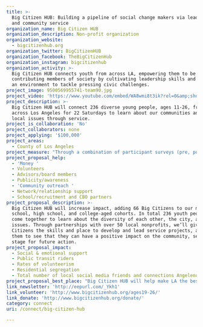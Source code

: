 ```yaml
---
title: >-
  Big Citizen HUB: Building a pipeline of social change makers via leadership
  and community service
organization_name: Big Citizen HUB
organization_description: Non-profit organization
organization_website:
  - bigcitizenhub.org
organization_twitter: BigCitizenHUB
organization_facebook: TheBigCitizenHub
organization_instagram: bigcitizenhub
organization_activity: >-
  Big Citizen HUB connects youth from across LA, empowering them to be
  contributing members of society by cultivating leadership skills and creating
  an environment to tackle pressing civic challenges.
project_image: 9500569955741-team90.jpg
project_video: 'https://www.youtube.com/embed/WA8wmi8t3ik?rel=0&amp;showinfo=0'
project_description: >-
  Big Citizen HUB will connect 236 diverse young people, ages 11-26, from all
  across Los Angeles for 22 Saturdays to learn about our communities and address
  local issues through service.
project_is_collaboration: 'No'
project_collaborators: none
project_applying: '$100,000'
project_areas:
  - County of Los Angeles
project_measure: "Through a combination of participant surveys (pre, post, and 6-months out), focus groups, and observations, we are looking at the following to determine success:\n\n•Quality of Program Implementation\n -To what extent are the phases of the program being implemented as intended?\n -To what extent is implementation high quality?\n -Are Big Citizens and Team Leaders reaching their intended objectives?\n\n•Program Experience\n -What did Big Citizen participants experience in this program?\n -What did Team Leaders experience in this program?\n -What did that experience mean to them?\n\n•Big Citizen HUB Outcomes\n -How do Big Citizens and Team Leaders think they are different because of their participation?\n -Does participation in Big Citizen HUB increase social capital, character development, civic awareness and leadership skills? \n -Are changes in these outcomes sustained after the program?\n -Does number of hours served make a difference in these outcomes?\n\nNine key constructs are being assessed: Gratitude, Social Capital, Civic Motivation, Curiosity & Exploration, Civic Awareness, Civic Advocacy, Diversity Attitudes, Civic Leadership, Civic Identity.\n\nIn addition, we track:\n•\tParticipant demographics \n•\tParticipant attendance\n•\tHours served\n•\tRetention percentage\n•\tNumber of service projects completed\n•\tNumber of community partners engaged\n•\tSatisfaction of community partners"
project_proposal_help:
  - 'Money '
  - Volunteers
  - Advisors/board members
  - Publicity/awareness
  - 'Community outreach '
  - Network/relationship support
  - School/recruitment and CBO partners
project_proposal_description: >-
  Big Citizen HUB will increase impact, adding 66 Big Citizens to our middle
  school, high school, and college-aged cohorts. In total 236 youth people will
  come together to learn about the diversity of each other, the city, and it’s
  issues. Through partnerships with over 50 local nonprofits, we’ll give Big
  Citizens the skills and place to develop and lead service projects, allowing
  them to see that they can have a positive impact on the community, setting the
  stage for future action.
project_proposal_impact:
  - Social & emotional support
  - Public transit riders
  - Rates of volunteerism
  - Residential segregation
  - Total number of local social media friends and connections Angelenos have
project_proposal_best_place: "Big Citizen HUB will help make LA the best place to connect by providing meaningful civic engagement opportunities for diverse youth all across the city.\n\nLos Angeles, like many cities, is divided– racially, socially, economically. Our nation is in a state of civil unrest, as demonstrated by protests and arguments surrounding critical issues such as police relations and LGBTQ+ rights. We need more opportunities for people to connect to better understand each other and the complexities of these issues. Our most precious resource – youth – have the potential to come together to confront these issues but are disconnected and not being activated. \n\nWhy youth? The National Institutes of Health found that between the ages of 12 and 25, people are literally wired for excitement, novelty, risk, and peer authority. These traits make young people uniquely suited to solve problems, if given the opportunity. Excitement and novelty leads to learning new things and creating new solutions. Risk leads to trying things adults might not. Peer authority leads to changing behaviors. \n\nBig Citizen HUB harnesses these youth assets and positive peer networks through dialogue, community immersion, diversity, and teamwork, while activating youth to address the critical issues dividing our cities – ultimately contributing to a more just, open, and connected society.\n\nOver the course of 22 Saturdays between January and July, we focus on increasing Big Citizens’ civic knowledge and personal agency. We:\n•\tPlace youth on diverse teams, utilizing a near-peer mentor structure \n•\tAddress concerns of cultural competency by exposing youth to different groups, perspectives, cultures, and ideas that they may not otherwise have access to\n•\tGive Big Citizens the space to learn and practice civic leadership skills, such as public speaking, mobilization, information literacy, social media usage, conflict resolution, and team leadership\n•\tProvide the resources to explore, serve, and reflect on social justice issues\n•\tProvide a place to implement local solutions to local problems, so that Big Citizens can immediately see how their actions can have a positive impact on the community, setting the stage for future action\n•\tComplete youth-led service projects (middle school) and six-week externships (high school)\n•\tUtilize public transit to learn from and volunteer with agencies across the city, witnessing issues first-hand\n\nPartnering with over 50 community-based organizations, Big Citizens will address the following social issues in 2017: Animal Rights, Environmental Sustainability, Food Justice, Homelessness, Immigration, and LGBTQ+ Equality. \n\nBig Citizen HUB is building a pipeline of social change makers. By engaging young leaders with each other, with LA’s critical issues, and with local agencies working toward solutions, we will help make LA the best place to connect."
link_newsletter: 'http://eepurl.com/_Ykh1'
link_volunteer: 'http://www.bigcitizenhub.org/ages19-26/'
link_donate: 'http://www.bigcitizenhub.org/donate/'
category: connect
uri: /connect/big-citizen-hub

---
```

